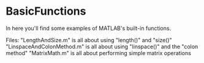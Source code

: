 # BasicFunctions
In here you'll find some examples of MATLAB's built-in functions. 

Files:
"LengthAndSize.m" is all about using "length()" and "size()"
"LinspaceAndColonMethod.m" is all about using "linspace()" and the "colon method"
"MatrixMath.m" is all about performing simple matrix operations
